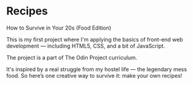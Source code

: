 # Recipes
How to Survive in Your 20s (Food Edition)

This is my first project where I'm applying the basics of front-end web development — including HTML5, CSS, and a bit of JavaScript.

The project is a part of The Odin Project curriculum.

It's inspired by a real struggle from my hostel life — the legendary mess food.
So here’s one creative way to survive it: make your own recipes!